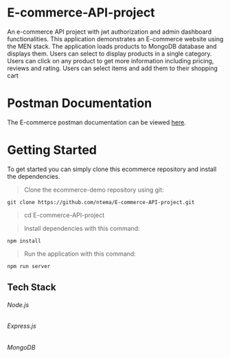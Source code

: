 # E-commerce-API-project
An e-commerce API project with jwt authorization and admin dashboard functionalities.
This application demonstrates an E-commerce website using the MEN stack. The application loads products to MongoDB database and displays them. Users can select to display products in a single category.
Users can click on any product to get more information including pricing, reviews and rating. 
Users can select items and add them to their shopping cart

# Postman Documentation
The E-commerce postman documentation can be viewed [here](https://documenter.getpostman.com/view/19932253/Uz5GovsG).
# Getting Started
To get started you can simply clone this ecommerce repository and install the dependencies.

>Clone the ecommerce-demo repository using git:

`git clone https://github.com/ntema/E-commerce-API-project.git`
>cd E-commerce-API-project

>Install dependencies with this command:

`npm install`

>Run the application with this command:

`npm run server`

## Tech Stack

###### Node.js
###### Express.js
###### MongoDB
